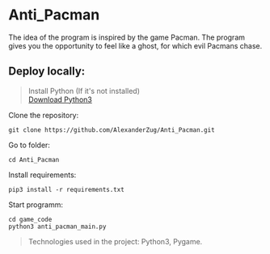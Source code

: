 # Anti_Pacman
The idea of the program is inspired by the game Pacman. The program gives you the opportunity to feel like a ghost, for which evil Pacmans chase.

## Deploy locally:

> Install Python (If it's not installed)<br>
> [Download Python3](https://www.python.org/downloads/)

Clone the repository:
```
git clone https://github.com/AlexanderZug/Anti_Pacman.git
```

Go to folder:
```
cd Anti_Pacman
```

Install requirements:
```
pip3 install -r requirements.txt
```


Start programm:
```
cd game_code
python3 anti_pacman_main.py
```

> Technologies used in the project: Python3, Pygame.
